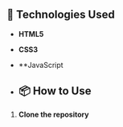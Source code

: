 ## 🎨 Technologies Used
- **HTML5**
- **CSS3**
- **JavaScript

- ## 📦 How to Use
1. **Clone the repository**  
